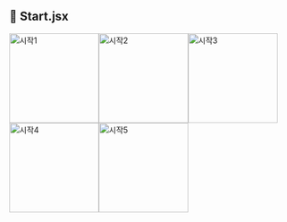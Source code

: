 ## 📃 Start.jsx

<img width="160" alt="시작1" src="https://user-images.githubusercontent.com/90544907/207823182-916cd995-11c3-4ad6-94c8-987b069fa10b.png"><img width="160" alt="시작2" src="https://user-images.githubusercontent.com/90544907/207823192-1c24d632-26b5-4a57-b4ca-175ad2f373a8.png"><img width="160" alt="시작3" src="https://user-images.githubusercontent.com/90544907/207823204-ec30d889-43ea-468c-b0b7-5c7e37e70639.png"><img width="160" alt="시작4" src="https://user-images.githubusercontent.com/90544907/207823211-03039639-a8be-441d-8b53-21b9eccbc7c0.png"><img width="160" alt="시작5" src="https://user-images.githubusercontent.com/90544907/207823221-9f98c5aa-ac97-4805-8abf-a05dceb95c0e.png">
